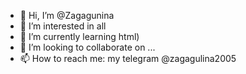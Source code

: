 - 👋 Hi, I’m @Zagagunina
- 👀 I’m interested in all
- 🌱 I’m currently learning html)
- 💞️ I’m looking to collaborate on ...
- 📫 How to reach me: my telegram @zagagulina2005

<!---
Zagagunina/Zagagunina is a ✨ special ✨ repository because its `README.md` (this file) appears on your GitHub profile.
You can click the Preview link to take a look at your changes.
--->
